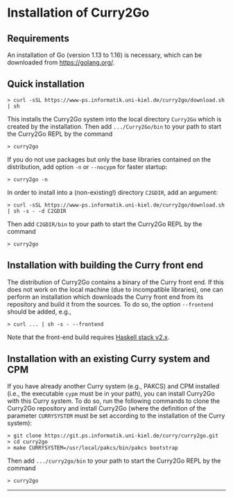 Installation of Curry2Go
========================

Requirements
------------

An installation of Go (version 1.13 to 1.16) is necessary,
which can be downloaded from <https://golang.org/>.


Quick installation
------------------

    > curl -sSL https://www-ps.informatik.uni-kiel.de/curry2go/download.sh | sh

This installs the Curry2Go system into the local directory `Curry2Go`
which is created by the installation. Then add `.../Curry2Go/bin` to
your path to start the Curry2Go REPL by the command

    > curry2go

If you do not use packages but only the base libraries contained
on the distribution, add option `-n` or `--nocypm` for faster startup:

    > curry2go -n

In order to install into a (non-existing!) directory `C2GDIR`, add an argument:

    > curl -sSL https://www-ps.informatik.uni-kiel.de/curry2go/download.sh | sh -s - -d C2GDIR

Then add `C2GDIR/bin` to your path to start the Curry2Go REPL by the command

    > curry2go


Installation with building the Curry front end
----------------------------------------------

The distribution of Curry2Go contains a binary of the Curry front end.
If this does not work on the local machine (due to incompatible
libraries), one can perform an installation which downloads
the Curry front end from its repository and build it from the sources.
To do so, the option `--frontend` should be added, e.g.,

    > curl ... | sh -s - --frontend

Note that the front-end build requires
[Haskell stack v2.x](http://www.haskellstack.org/).


Installation with an existing Curry system and CPM
--------------------------------------------------

If you have already another Curry system (e.g., PAKCS) and CPM
installed (i.e., the executable `cypm` must be in your path),
you can install Curry2Go with this Curry system. To do so,
run the following commands to clone the Curry2Go repository
and install Curry2Go (where the definition of the parameter
`CURRYSYSTEM` must be set according to the installation of
the Curry system):

    > git clone https://git.ps.informatik.uni-kiel.de/curry/curry2go.git
    > cd curry2go
    > make CURRYSYSTEM=/usr/local/pakcs/bin/pakcs bootstrap

Then add `.../curry2go/bin` to your path to start the Curry2Go REPL
by the command

    > curry2go

------------------------------------------------------------------------------
